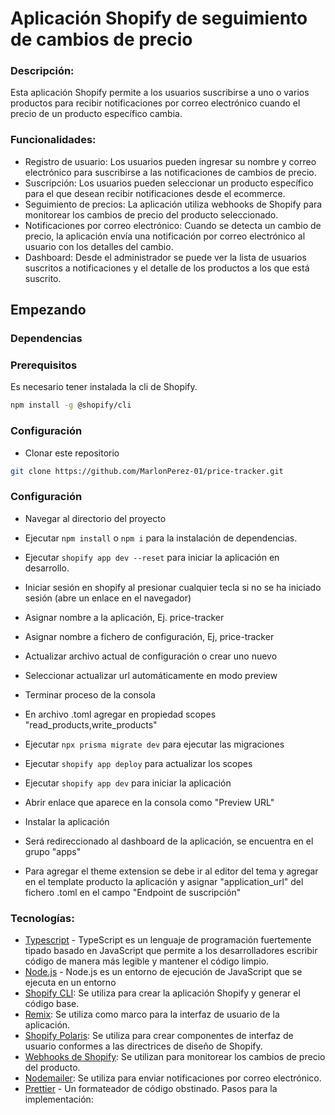 # Aplicación Shopify de seguimiento de cambios de precio

### Descripción:

Esta aplicación Shopify permite a los usuarios suscribirse a uno o varios productos para recibir notificaciones por correo electrónico cuando el precio de un producto específico cambia.

### Funcionalidades:

- Registro de usuario: Los usuarios pueden ingresar su nombre y correo electrónico para suscribirse a las notificaciones de cambios de precio.
- Suscripción: Los usuarios pueden seleccionar un producto específico para el que desean recibir notificaciones desde el ecommerce.
- Seguimiento de precios: La aplicación utiliza webhooks de Shopify para monitorear los cambios de precio del producto seleccionado.
- Notificaciones por correo electrónico: Cuando se detecta un cambio de precio, la aplicación envía una notificación por correo electrónico al usuario con los detalles del cambio.
- Dashboard: Desde el administrador se puede ver la lista de usuarios suscritos a notificaciones y el detalle de los productos a los que está suscrito.

## Empezando

### Dependencias

### Prerequisitos

Es necesario tener instalada la cli de Shopify.

```sh
npm install -g @shopify/cli
```

### Configuración

- Clonar este repositorio

```sh
git clone https://github.com/MarlonPerez-01/price-tracker.git
```

### Configuración

- Navegar al directorio del proyecto

- Ejecutar `npm install` o `npm i` para la instalación de dependencias.

- Ejecutar `shopify app dev --reset` para iniciar la aplicación en desarrollo.
- Iniciar sesión en shopify al presionar cualquier tecla si no se ha iniciado sesión (abre un enlace en el navegador)
- Asignar nombre a la aplicación, Ej. price-tracker
- Asignar nombre a fichero de configuración, Ej, price-tracker
- Actualizar archivo actual de configuración o crear uno nuevo
- Seleccionar actualizar url automáticamente en modo preview
- Terminar proceso de la consola
- En archivo .toml agregar en propiedad scopes "read_products,write_products"
- Ejecutar `npx prisma migrate dev` para ejecutar las migraciones
- Ejecutar `shopify app deploy` para actualizar los scopes
- Ejecutar `shopify app dev` para iniciar la aplicación
- Abrir enlace que aparece en la consola como "Preview URL"
- Instalar la aplicación
- Será redireccionado al dashboard de la aplicación, se encuentra en el grupo "apps"
- Para agregar el theme extension se debe ir al editor del tema y agregar en el template producto la aplicación y asignar "application_url" del fichero .toml en el campo "Endpoint de suscripción"

### Tecnologías:

- [Typescript](https://www.typescriptlang.org/) - TypeScript es un lenguaje de programación fuertemente tipado basado en JavaScript que permite a los desarrolladores escribir código de manera más legible y mantener el código limpio.
- [Node.js](https://nodejs.org/) - Node.js es un entorno de ejecución de JavaScript que se ejecuta en un entorno
- [Shopify CLI](https://shopify.dev/docs/themes/tools/cli): Se utiliza para crear la aplicación Shopify y generar el código base.
- [Remix](https://remix.run/): Se utiliza como marco para la interfaz de usuario de la aplicación.
- [Shopify Polaris](https://polaris.shopify.com/): Se utiliza para crear componentes de interfaz de usuario conformes a las directrices de diseño de Shopify.
- [Webhooks de Shopify](https://shopify.dev/docs/apps/webhooks): Se utilizan para monitorear los cambios de precio del producto.
- [Nodemailer](https://www.nodemailer.com/): Se utiliza para enviar notificaciones por correo electrónico.
- [Prettier](https://prettier.io/) - Un formateador de código obstinado.
  Pasos para la implementación:
